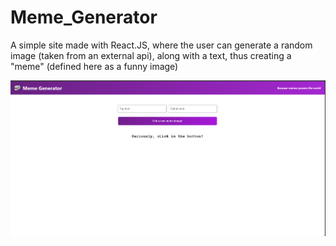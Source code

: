# Meme_Generator
A simple site made with React.JS, where the user can generate a random image (taken from an external api), along with a text, thus creating a "meme" (defined here as a funny image)

![Home Page](images/home.png)
